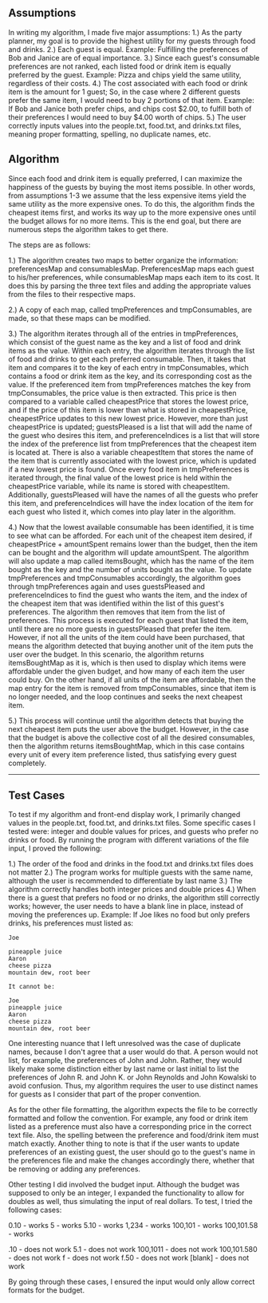 
Assumptions
-------------

In writing my algorithm, I made five major assumptions:
1.) As the party planner, my goal is to provide the highest utility for my guests through food and drinks.
2.) Each guest is equal.
	Example: Fulfilling the preferences of Bob and Janice are of equal importance.
3.) Since each guest's consumable preferences are not ranked, each listed food or drink item is equally preferred by the guest.
	Example: Pizza and chips yield the same utility, regardless of their costs.
4.) The cost associated with each food or drink item is the amount for 1 guest;
	So, in the case where 2 different guests prefer the same item, I would need to buy 2 portions of that item.
	Example: If Bob and Janice both prefer chips, and chips cost $2.00, to fulfill both of their preferences I would need to buy 	$4.00 worth of chips.
5.) The user correctly inputs values into the people.txt, food.txt, and drinks.txt files, meaning proper formatting, spelling, no 	duplicate names, etc.

Algorithm
-------------

Since each food and drink item is equally preferred, I can maximize the happiness of the guests by buying the most items possible.
In other words, from assumptions 1-3 we assume that the less expensive items yield the same utility as the more expensive ones.
To do this, the algorithm finds the cheapest items first, and works its way up to the more expensive ones until the budget
allows for no more items. This is the end goal, but there are numerous steps the algorithm takes to get there.

The steps are as follows:

1.) The algorithm creates two maps to better organize the information: preferencesMap and consumablesMap.
	PreferencesMap maps each guest to his/her preferences, while consumablesMap maps each item to its cost.
	It does this by parsing the three text files and adding the appropriate values from the files to their respective maps.

2.) A copy of each map, called tmpPreferences and tmpConsumables, are made, so that these maps can be modified.

3.) The algorithm iterates through all of the entries in tmpPreferences, which consist of the guest name as the key
	and a list of food and drink items as the value. Within each entry, the algorithm iterates through the
	list of food and drinks to get each preferred consumable. Then, it takes that item and compares it to the key
	of each entry in tmpConsumables, which contains a food or drink item as the key, and its corresponding cost as the value.
	If the preferenced item from tmpPreferences matches the key from tmpConsumables, the price value is then extracted.
	This price is then compared to a variable called cheapestPrice that stores the lowest price,
	and if the price of this item is lower than what is stored in cheapestPrice, cheapestPrice updates to this new lowest price.
	However, more than just cheapestPrice is updated; guestsPleased is a list that will add the name of the guest who desires this 	item, and preferenceIndices is a list that will store the index of the preference list from tmpPreferences that the 
	cheapest item is located at. There is also a variable cheapestItem that stores the name of the item that is currently
	associated with the lowest price, which is updated if a new lowest price is found. Once every food item in tmpPreferences
	is iterated through, the final value of the lowest price is held within the cheapestPrice variable,
	while its name is stored with cheapestItem. Additionally, guestsPleased will have the names of all the guests
	who prefer this item, and preferenceIndices will have the index location of the item for each guest who listed it,
	which comes into play later in the algorithm.
	
4.) Now that the lowest available consumable has been identified, it is time to see what can be afforded. For each unit
	of the cheapest item desired, if cheapestPrice + amountSpent remains lower than the budget, then the item can be bought
	and the algorithm will update amountSpent. The algorithm will also update a map called itemsBought, which has the name
	of the item bought as the key and the number of units bought as the value. To update tmpPreferences and tmpConsumables 	accordingly, the algorithm goes through tmpPreferences again and uses guestsPleased and preferenceIndices to find the guest who 	wants the item, and the index of the cheapest item that was identified within the list of this guest's preferences.
	The algorithm then removes that item from the list of preferences. This process is executed for each guest that listed the item, 
	until there are no more guests in guestsPleased that prefer the item.
	However, if not all the units of the item could have been purchased, that means the algorithm detected that buying another
	unit of the item puts the user over the budget. In this scenario, the algorithm returns itemsBoughtMap as it is,
	which is then used to display which items were affordable under the given budget, and how many of each item the user could buy.
	On the other hand, if all units of the item are affordable, then the map entry for the item is removed from tmpConsumables, 
	since that item is no longer needed, and the loop continues and seeks the next cheapest item.

5.) This process will continue until the algorithm detects that buying the next cheapest item puts the user above the budget.
	However, in the case that the budget is above the collective cost of all the desired consumables,
	then the algorithm returns itemsBoughtMap, which in this case contains every unit of every item preference
	listed, thus satisfying every guest completely.

------------
Test Cases
------------

To test if my algorithm and front-end display work, I primarily changed values in the people.txt, food.txt, and drinks.txt files.
Some specific cases I tested were: integer and double values for prices, and guests who prefer no drinks or food.
By running the program with different variations of the file input, I proved the following:

1.) The order of the food and drinks in the food.txt and drinks.txt files does not matter
2.) The program works for multiple guests with the same name, although the user is recommended to differentiate by last name
3.) The algorithm correctly handles both integer prices and double prices
4.) When there is a guest that prefers no food or no drinks, the algorithm still correctly works;
	however, the user needs to have a blank line in place, instead of moving the preferences up.
	Example: If Joe likes no food but only prefers drinks, his preferences must listed as:
	
	Joe
	
	pineapple juice
	Aaron
	cheese pizza
	mountain dew, root beer
	
	It cannot be:
	
	Joe
	pineapple juice
	Aaron
	cheese pizza
	mountain dew, root beer
	
One interesting nuance that I left unresolved was the case of duplicate names, because I don't agree that a user would do that.
A person would not list, for example, the preferences of John and John. Rather, they would likely make some distinction either
by last name or last initial to list the preferences of John R. and John K. or John Reynolds and John Kowalski to avoid confusion.
Thus, my algorithm requires the user to use distinct names for guests as I consider that part of the proper convention.

As for the other file formatting, the algorithm expects the file to be correctly formatted and follow the convention.
For example, any food or drink item listed as a preference must also have a corresponding price in the correct text file.
Also, the spelling between the preference and food/drink item must match exactly.
Another thing to note is that if the user wants to update preferences of an existing guest, the user should go to the guest's name
in the preferences file and make the changes accordingly there, whether that be removing or adding any preferences.

Other testing I did involved the budget input. Although the budget was supposed to only be an integer, I expanded the functionality
to allow for doubles as well, thus simulating the input of real dollars. To test, I tried the following cases:

0.10 - works 5 - works 5.10 - works 1,234 - works 100,101 - works 100,101.58 - works

.10 - does not work 5.1 - does not work 100,1011 - does not work 100,101.580 - does not work f - does not work f.50 - does not work [blank] - does not work


By going through these cases, I ensured the input would only allow correct formats for the budget.
